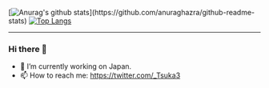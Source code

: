 [![Anurag's github stats](https://github-readme-stats.vercel.app/api?username=Ishizuka427&show_icons=true&title_color="BA5F17")](https://github.com/anuraghazra/github-readme-stats)
[![Top Langs](https://github-readme-stats.vercel.app/api/top-langs/?username=Ishizuka427&layout=compact)](https://github.com/anuraghazra/github-readme-stats)

---

### Hi there 👋

<!--
**Ishizuka427/Ishizuka427** is a ✨ _special_ ✨ repository because its `README.md` (this file) appears on your GitHub profile.

Here are some ideas to get you started:
-->

- 🔭 I’m currently working on Japan.
- 📫 How to reach me: https://twitter.com/_Tsuka3

